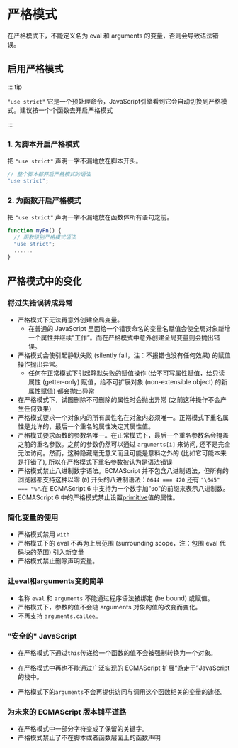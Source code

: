 # 严格模式





在严格模式下，不能定义名为 eval 和 arguments 的变量，否则会导致语法错误。





## 启用严格模式

::: tip

`"use strict"` 它是一个预处理命令，JavaScript引擎看到它会自动切换到严格模式。建议按一个个函数去开启严格模式

:::

### 1. 为脚本开启严格模式

把 `"use strict"` 声明一字不漏地放在脚本开头。

```js
// 整个脚本都开启严格模式的语法
"use strict";
```

### 2. 为函数开启严格模式

把 `"use strict"` 声明一字不漏地放在函数体所有语句之前。

```js
function myFn() {
  // 函数级别严格模式语法
  "use strict";
  ......
}
```



## 严格模式中的变化

### 将过失错误转成异常

- 严格模式下无法再意外创建全局变量。
  - 在普通的 JavaScript 里面给一个错误命名的变量名赋值会使全局对象新增一个属性并继续“工作”。而在严格模式中意外创建全局变量则会抛出错误。
- 严格模式会使引起静默失败 (silently fail，注：不报错也没有任何效果) 的赋值操作抛出异常。
  - 任何在正常模式下引起静默失败的赋值操作 (给不可写属性赋值，给只读属性 (getter-only) 赋值，给不可扩展对象 (non-extensible object) 的新属性赋值) 都会抛出异常
- 在严格模式下，试图删除不可删除的属性时会抛出异常 (之前这种操作不会产生任何效果)
- 严格模式要求一个对象内的所有属性名在对象内必须唯一。正常模式下重名属性是允许的，最后一个重名的属性决定其属性值。
- 严格模式要求函数的参数名唯一。在正常模式下，最后一个重名参数名会掩盖之前的重名参数。之前的参数仍然可以通过 `arguments[i]` 来访问, 还不是完全无法访问。然而，这种隐藏毫无意义而且可能是意料之外的 (比如它可能本来是打错了), 所以在严格模式下重名参数被认为是语法错误
- 严格模式禁止八进制数字语法。ECMAScript 并不包含八进制语法，但所有的浏览器都支持这种以零 (`0`) 开头的八进制语法：`0644 === 420` 还有 `"\045" === "%"`.在 ECMAScript 6 中支持为一个数字加"`0`o"的前缀来表示八进制数。
- ECMAScript 6 中的严格模式禁止设置[primitive](https://developer.mozilla.org/zh-CN/docs/Glossary/Primitive)值的属性。

### 简化变量的使用

- 严格模式禁用 `with`
- 严格模式下的 eval 不再为上层范围 (surrounding scope，注：包围 eval 代码块的范围) 引入新变量
- 严格模式禁止删除声明变量。

### 让eval和arguments变的简单

- 名称 `eval` 和 `arguments` 不能通过程序语法被绑定 (be bound) 或赋值。
- 严格模式下，参数的值不会随 arguments 对象的值的改变而变化。
- 不再支持 `arguments.callee`。

### "安全的" JavaScript

- 在严格模式下通过`this`传递给一个函数的值不会被强制转换为一个对象。

- 在严格模式中再也不能通过广泛实现的 ECMAScript 扩展“游走于”JavaScript 的栈中。
- 严格模式下的`arguments`不会再提供访问与调用这个函数相关的变量的途径。

### 为未来的 ECMAScript 版本铺平道路

- 在严格模式中一部分字符变成了保留的关键字。
- 严格模式禁止了不在脚本或者函数层面上的函数声明



